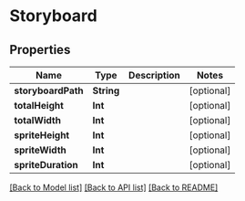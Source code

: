 # Storyboard

## Properties
Name | Type | Description | Notes
------------ | ------------- | ------------- | -------------
**storyboardPath** | **String** |  | [optional] 
**totalHeight** | **Int** |  | [optional] 
**totalWidth** | **Int** |  | [optional] 
**spriteHeight** | **Int** |  | [optional] 
**spriteWidth** | **Int** |  | [optional] 
**spriteDuration** | **Int** |  | [optional] 

[[Back to Model list]](../README.md#documentation-for-models) [[Back to API list]](../README.md#documentation-for-api-endpoints) [[Back to README]](../README.md)


